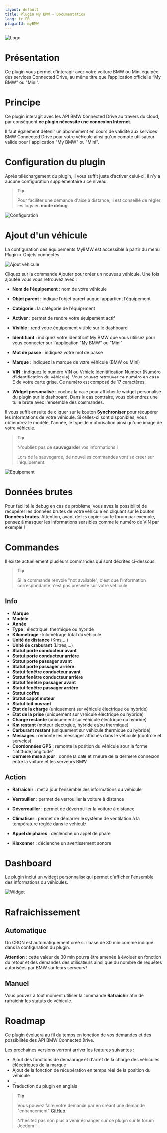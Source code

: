 ```yaml
---
layout: default
title: Plugin My BMW - Documentation
lang: fr_FR
pluginId: myBMW
---
```


![Logo](../images/myBMW_icon.png)


# Présentation 

Ce plugin vous permet d'interagir avec votre voiture BMW ou Mini équipée des services Connected Drive, au même titre que l’application officielle “My BMW” ou "Mini".


# Principe 

Ce plugin interagit avec les API BMW Connected Drive au travers du cloud, par conséquent **ce plugin nécessite une connexion Internet**.
 
Il faut également détenir un abonnement en cours de validité aux services BMW Connected Drive pour votre véhicule ainsi qu'un compte utilisateur valide pour l'application "My BMW" ou "Mini".


# Configuration du plugin

Après téléchargement du plugin, il vous suffit juste d’activer celui-ci, il n’y a aucune configuration supplémentaire à ce niveau.

> **Tip**
>
> Pour faciliter une demande d'aide à distance, il est conseillé de régler les logs en **mode debug**. 


![Configuration](../images/Config_myBMW.png)


# Ajout d'un véhicule

La configuration des équipements MyBMW est accessible à partir du menu Plugin > Objets connectés.


![Ajout véhicule](../images/Plugin_myBMW.png)


Cliquez sur la commande Ajouter pour créer un nouveau véhicule. Une fois ajoutée vous vous retrouvez avec :

-   **Nom de l’équipement** : nom de votre véhicule

-   **Objet parent** : indique l’objet parent auquel appartient l’équipement

-   **Catégorie** : la catégorie de l’équipement

-   **Activer** : permet de rendre votre équipement actif

-   **Visible** : rend votre équipement visible sur le dashboard

-   **Identifiant** : indiquez votre identifiant My BMW que vous utilisez pour vous connecter sur l'application "My BMW" ou "Mini"

-   **Mot de passe** : indiquez votre mot de passe

-   **Marque** : indiquez la marque de votre véhicule (BMW ou Mini)

-   **VIN** : indiquez le numéro VIN ou Vehicle Idenitification Number (Numéro d’identification du véhicule). Vous pouvez retrouver ce numéro en case E de votre carte grise. Ce numéro est composé de 17 caractères.

-   **Widget personalisé** : cochez la case pour afficher le widget personalisé du plugin sur le dashboard. Dans le cas contraire, vous obtiendrez une tuile brute avec l'ensemble des commandes.


Il vous suffit ensuite de cliquer sur le bouton **Synchroniser** pour récupérer les informations de votre véhicule. Si celles-ci sont disponibles, vous obtiendrez le modèle, l'année, le type de motorisation ainsi qu'une image de votre véhicule.

> **Tip**
>
> N'oubliez pas de **sauvegarder** vos informations !
>
> Lors de la sauvegarde, de nouvelles commandes vont se créer sur l'équipement.


![Equipement](../images/Eqpt_myBMW.png)


# Données brutes

Pour facilité le debug en cas de problème, vous avez la possibilité de récupérer les données brutes de votre véhicule en cliquant sur le bouton **Données brutes**. Attention, avant de les copier sur le forum par exemple, pensez à masquer les informations sensibles comme le numéro de VIN par exemple !


# Commandes

Il existe actuellement plusieurs commandes qui sont décrites ci-dessous.

> **Tip**
>
>Si la commande renvoie "not available", c'est que l'information correspondante n'est pas présente sur votre véhicule.

## Info

-   **Marque**
-   **Modèle**
-   **Année**
-   **Type** : électrique, thermique ou hybride
-   **Kilométrage** : kilométrage total du véhicule
-   **Unité de distance** (Kms,...)
-   **Unité de craburant** (Litres,...)
-   **Statut porte conducteur avant**
-   **Statut porte conducteur arrière**
-   **Statut porte passager avant**
-   **Statut porte passager arrière**
-   **Statut fenêtre conducteur avant**
-   **Statut fenêtre conducteur arrière**
-   **Statut fenêtre passager avant**
-   **Statut fenêtre passager arrière**
-   **Statut coffre**
-   **Statut capot moteur**
-   **Statut toit ouvrant**
-   **Etat de la charge** (uniquement sur véhicule électrique ou hybride)
-   **Etat de la prise** (uniquement sur véhicule électrique ou hybride)
-   **Charge restante** (uniquement sur véhicule électrique ou hybride)
-   **Km restant** (moteur électrqiue, hybride et/ou thermique)
-   **Carburant restant** (uniquement sur véhicule thermique ou hybride)
-   **Messages** : remonte les messages affichés dans le véhicule (contrôle et servcies)
-   **Coordonnées GPS** : remonte la position du véhicule sour la forme "latittude,longitude"
-   **Dernière mise à jour** : donne la date et l'heure de la dernière connexion entre la voiture et les serveurs BMW


## Action

-   **Rafraichir** : met à jour l'ensemble des informations du véhicule 

-   **Verrouiller** : permet de verrouiller la voiture à distance

-   **Déverrouiller** : permet de déverrouiller la voiture à distance

-   **Climatiser** : permet de démarrer le système de ventilation à la température réglée dans le véhicule

-   **Appel de phares** : déclenche un appel de phare

-   **Klaxonner** : déclenche un avertissement sonore


# Dashboard

Le plugin inclut un widegt personnalisé qui permet d'afficher l'ensemble des informations du véhicules.


![Widget](../images/Widget_myBMW.png)


# Rafraichissement


## Automatique

Un CRON est automatiquement créé sur base de 30 min comme indiqué dans la configuration du plugin.

**Attention** : cette valeur de 30 min pourra être amenée à évoluer en fonction du retour et des demandes des utilisateurs ainsi que du nombre de requêtes autorisées par BMW sur leurs serveurs !


## Manuel

Vous pouvez à tout moment utiliser la commande **Rafraichir** afin de rafraichir les statuts de véhicule.


# Roadmap

Ce plugin évoluera au fil du temps en fonction de vos demandes et des possibilités des API BMW Connected Drive.

Les prochaines versions verront arriver les features suivantes :

-   Ajout des fonctions de démaarage et d'arrêt de la charge des véhicules éléectriques de la marque
-   Ajout de la fonction de récupération en temps réel de la position du véhicule
-   ...
-   Traduction du plugin en anglais

> **Tip**
>
>Vous pouvez faire votre demande par en créant une demande "enhancement" [GitHub](https://github.com/Xav-74/myBMW/issues/new).
>
>N'hésitez pas non plus à venir échanger sur ce plugin sur le forum Jeedom !
